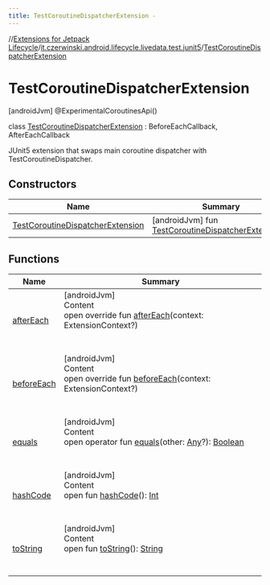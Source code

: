 ```yaml
---
title: TestCoroutineDispatcherExtension -
---
```

//[Extensions for Jetpack Lifecycle](../../index.html)/[it.czerwinski.android.lifecycle.livedata.test.junit5](../index.html)/[TestCoroutineDispatcherExtension](index.html)



# TestCoroutineDispatcherExtension  
 [androidJvm] @ExperimentalCoroutinesApi()  
  
class [TestCoroutineDispatcherExtension](index.html) : BeforeEachCallback, AfterEachCallback

JUnit5 extension that swaps main coroutine dispatcher with TestCoroutineDispatcher.

   


## Constructors  
  
|  Name|  Summary| 
|---|---|
| <a name="it.czerwinski.android.lifecycle.livedata.test.junit5/TestCoroutineDispatcherExtension/TestCoroutineDispatcherExtension/#/PointingToDeclaration/"></a>[TestCoroutineDispatcherExtension](-test-coroutine-dispatcher-extension.html)| <a name="it.czerwinski.android.lifecycle.livedata.test.junit5/TestCoroutineDispatcherExtension/TestCoroutineDispatcherExtension/#/PointingToDeclaration/"></a> [androidJvm] fun [TestCoroutineDispatcherExtension](-test-coroutine-dispatcher-extension.html)()   <br>


## Functions  
  
|  Name|  Summary| 
|---|---|
| <a name="it.czerwinski.android.lifecycle.livedata.test.junit5/TestCoroutineDispatcherExtension/afterEach/#org.junit.jupiter.api.extension.ExtensionContext?/PointingToDeclaration/"></a>[afterEach](after-each.html)| <a name="it.czerwinski.android.lifecycle.livedata.test.junit5/TestCoroutineDispatcherExtension/afterEach/#org.junit.jupiter.api.extension.ExtensionContext?/PointingToDeclaration/"></a>[androidJvm]  <br>Content  <br>open override fun [afterEach](after-each.html)(context: ExtensionContext?)  <br><br><br>
| <a name="it.czerwinski.android.lifecycle.livedata.test.junit5/TestCoroutineDispatcherExtension/beforeEach/#org.junit.jupiter.api.extension.ExtensionContext?/PointingToDeclaration/"></a>[beforeEach](before-each.html)| <a name="it.czerwinski.android.lifecycle.livedata.test.junit5/TestCoroutineDispatcherExtension/beforeEach/#org.junit.jupiter.api.extension.ExtensionContext?/PointingToDeclaration/"></a>[androidJvm]  <br>Content  <br>open override fun [beforeEach](before-each.html)(context: ExtensionContext?)  <br><br><br>
| <a name="kotlin/Any/equals/#kotlin.Any?/PointingToDeclaration/"></a>[equals](index.html#%5Bkotlin%2FAny%2Fequals%2F%23kotlin.Any%3F%2FPointingToDeclaration%2F%5D%2FFunctions%2F1932303418)| <a name="kotlin/Any/equals/#kotlin.Any?/PointingToDeclaration/"></a>[androidJvm]  <br>Content  <br>open operator fun [equals](index.html#%5Bkotlin%2FAny%2Fequals%2F%23kotlin.Any%3F%2FPointingToDeclaration%2F%5D%2FFunctions%2F1932303418)(other: [Any](https://kotlinlang.org/api/latest/jvm/stdlib/kotlin/-any/index.html)?): [Boolean](https://kotlinlang.org/api/latest/jvm/stdlib/kotlin/-boolean/index.html)  <br><br><br>
| <a name="kotlin/Any/hashCode/#/PointingToDeclaration/"></a>[hashCode](index.html#%5Bkotlin%2FAny%2FhashCode%2F%23%2FPointingToDeclaration%2F%5D%2FFunctions%2F1932303418)| <a name="kotlin/Any/hashCode/#/PointingToDeclaration/"></a>[androidJvm]  <br>Content  <br>open fun [hashCode](index.html#%5Bkotlin%2FAny%2FhashCode%2F%23%2FPointingToDeclaration%2F%5D%2FFunctions%2F1932303418)(): [Int](https://kotlinlang.org/api/latest/jvm/stdlib/kotlin/-int/index.html)  <br><br><br>
| <a name="kotlin/Any/toString/#/PointingToDeclaration/"></a>[toString](index.html#%5Bkotlin%2FAny%2FtoString%2F%23%2FPointingToDeclaration%2F%5D%2FFunctions%2F1932303418)| <a name="kotlin/Any/toString/#/PointingToDeclaration/"></a>[androidJvm]  <br>Content  <br>open fun [toString](index.html#%5Bkotlin%2FAny%2FtoString%2F%23%2FPointingToDeclaration%2F%5D%2FFunctions%2F1932303418)(): [String](https://kotlinlang.org/api/latest/jvm/stdlib/kotlin/-string/index.html)  <br><br><br>


